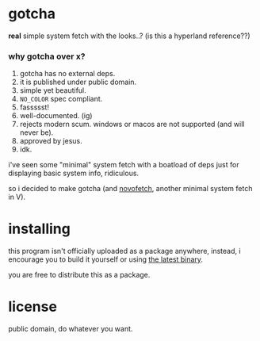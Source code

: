 # gotcha

**real** simple system fetch with the looks..? (is this a hyperland reference??)

### why gotcha over x?

1. gotcha has no external deps.
2. it is published under public domain.
3. simple yet beautiful.
4. `NO_COLOR` spec compliant.
5. fassssst!
6. well-documented. (ig)
7. rejects modern scum. windows or macos are not supported (and will never be).
8. approved by jesus.
9. idk.

i've seen some "minimal" system fetch with a boatload of deps
just for displaying basic system info, ridiculous.

so i decided to make gotcha (and [novofetch](https://github.com/yehorovye/novofetch), another minimal
system fetch in V).

# installing

this program isn't officially uploaded as a package anywhere,
instead, i encourage you to build it yourself or using
[the latest binary](https://github.com/yehorovye/gotcha/releases).

you are free to distribute this as a package.

# license

public domain, do whatever you want.
